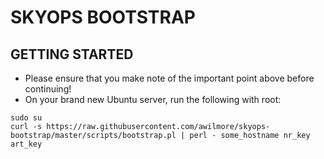 SKYOPS BOOTSTRAP
================


GETTING STARTED
---------------

* Please ensure that you make note of the important point above before continuing!
* On your brand new Ubuntu server, run the following with root:

```
sudo su
curl -s https://raw.githubusercontent.com/awilmore/skyops-bootstrap/master/scripts/bootstrap.pl | perl - some_hostname nr_key art_key
```


